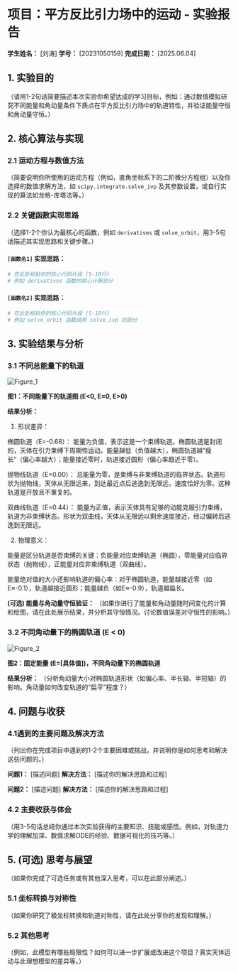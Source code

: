 # 项目：平方反比引力场中的运动 - 实验报告

**学生姓名：** [刘涛]
**学号：** [20231050159]
**完成日期：** [2025.06.04]

## 1. 实验目的

（请用1-2句话简要描述本次实验你希望达成的学习目标，例如：通过数值模拟研究不同能量和角动量条件下质点在平方反比引力场中的轨道特性，并验证能量守恒和角动量守恒。）

## 2. 核心算法与实现

### 2.1 运动方程与数值方法
（简要说明你所使用的运动方程（例如，直角坐标系下的二阶微分方程组）以及你选择的数值求解方法，如 `scipy.integrate.solve_ivp` 及其参数设置，或自行实现的算法如龙格-库塔法等。）

### 2.2 关键函数实现思路
（选择1-2个你认为最核心的函数，例如 `derivatives` 或 `solve_orbit`，用3-5句话描述其实现思路和关键步骤。）

#### `[函数名1]` 实现思路：

```python
# 在此处粘贴你的核心代码片段 (5-10行)
# 例如 derivatives 函数的核心计算部分
```

#### `[函数名2]` 实现思路：

```python
# 在此处粘贴你的核心代码片段 (5-10行)
# 例如 solve_orbit 函数调用 solve_ivp 的部分
```

## 3. 实验结果与分析

### 3.1 不同总能量下的轨道

![Figure_1](https://github.com/user-attachments/assets/426a60a7-a91e-4b39-9ffc-f6c76b13b60a)

**图1：不同能量下的轨道图 (E<0, E=0, E>0)**

**结果分析：**

1. 形状差异：

椭圆轨道（E=-0.68）：
能量为负值，表示这是一个束缚轨道。椭圆轨道是封闭的，天体在引力束缚下周期性运动。能量越低（负值越大），椭圆轨道越“瘦长”（偏心率越大）；能量接近零时，轨道接近圆形（偏心率趋近于零）。

抛物线轨道（E=0.00）：
总能量为零，是束缚与非束缚轨道的临界状态。轨道形状为抛物线，天体从无限远来，到达最近点后逃逸到无限远，速度恰好为零。这种轨道是开放且不重复的。

双曲线轨道（E=0.44）：
能量为正值，表示天体具有足够的动能克服引力束缚，轨道为非束缚状态。形状为双曲线，天体从无限远以剩余速度接近，经过偏转后逃逸到无限远。

2. 物理意义：

能量是区分轨道是否束缚的关键：负能量对应束缚轨道（椭圆），零能量对应临界状态（抛物线），正能量对应非束缚轨道（双曲线）。

能量绝对值的大小还影响轨道的偏心率：对于椭圆轨道，能量越接近零（如E≈-0.1），轨道越接近圆形；能量越负（如E≈-0.9），轨道越扁长。

**(可选) 能量与角动量守恒验证：**
（如果你进行了能量和角动量随时间变化的计算和绘图，请在此处展示结果，并分析其守恒情况。讨论数值误差对守恒性的影响。）

### 3.2 不同角动量下的椭圆轨道 (E < 0)

![Figure_2](https://github.com/user-attachments/assets/6a854e01-3e6d-4dcb-b199-048ba0e7e247)

**图2：固定能量 (E=[具体值])，不同角动量下的椭圆轨道**

**结果分析：**
（分析角动量大小对椭圆轨道形状（如偏心率、半长轴、半短轴）的影响。角动量如何改变轨道的“扁平”程度？）

## 4. 问题与收获

### 4.1遇到的主要问题及解决方法
（列出你在完成项目中遇到的1-2个主要困难或挑战，并说明你是如何思考和解决这些问题的。）

**问题1：** [描述问题]
**解决方法：** [描述你的解决思路和过程]

**问题2：** [描述问题]
**解决方法：** [描述你的解决思路和过程]

### 4.2 主要收获与体会
（用3-5句话总结你通过本次实验获得的主要知识、技能或感悟。例如，对轨道力学的理解加深、数值求解ODE的经验、数据可视化的技巧等。）

## 5. (可选) 思考与展望

（如果你完成了可选任务或有其他深入思考，可以在此部分阐述。）

### 5.1 坐标转换与对称性
（如果你研究了极坐标转换和轨道对称性，请在此处分享你的发现和理解。）

### 5.2 其他思考
（例如，此模型有哪些局限性？如何可以进一步扩展或改进这个项目？真实天体运动与此理想模型的差异等。）

